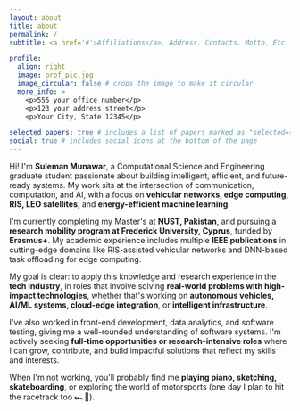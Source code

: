 ```yaml
---
layout: about
title: about
permalink: /
subtitle: <a href='#'>Affiliations</a>. Address. Contacts. Motto. Etc.

profile:
  align: right
  image: prof_pic.jpg
  image_circular: false # crops the image to make it circular
  more_info: >
    <p>555 your office number</p>
    <p>123 your address street</p>
    <p>Your City, State 12345</p>

selected_papers: true # includes a list of papers marked as "selected={true}"
social: true # includes social icons at the bottom of the page
---
```


Hi! I'm **Suleman Munawar**, a Computational Science and Engineering graduate student passionate about building intelligent, efficient, and future-ready systems. My work sits at the intersection of communication, computation, and AI, with a focus on **vehicular networks, edge computing, RIS, LEO satellites**, and **energy-efficient machine learning**.

I'm currently completing my Master's at **NUST, Pakistan**, and pursuing a **research mobility program at Frederick University, Cyprus**, funded by **Erasmus+**. My academic experience includes multiple **IEEE publications** in cutting-edge domains like RIS-assisted vehicular networks and DNN-based task offloading for edge computing.

My goal is clear: to apply this knowledge and research experience in the **tech industry**, in roles that involve solving **real-world problems with high-impact technologies**, whether that's working on **autonomous vehicles, AI/ML systems, cloud-edge integration**, or **intelligent infrastructure**.

I've also worked in front-end development, data analytics, and software testing, giving me a well-rounded understanding of software systems. I'm actively seeking **full-time opportunities or research-intensive roles** where I can grow, contribute, and build impactful solutions that reflect my skills and interests.

When I'm not working, you'll probably find me **playing piano, sketching, skateboarding**, or exploring the world of motorsports (one day I plan to hit the racetrack too 🏎️💨).
